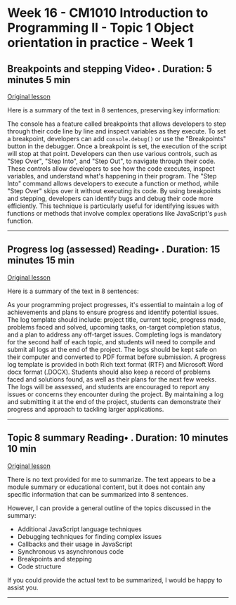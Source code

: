# Week 16 - CM1010 Introduction to Programming II - Topic 1 Object orientation in practice - Week 1

## Breakpoints and stepping Video• . Duration: 5 minutes 5 min

[Original lesson](https://www.coursera.org/learn/uol-introduction-to-programming-2/lecture/xOhN4/breakpoints-and-stepping)

Here is a summary of the text in 8 sentences, preserving key information:

The console has a feature called breakpoints that allows developers to step through their code line by line and inspect variables as they execute. To set a breakpoint, developers can add `console.debug()` or use the "Breakpoints" button in the debugger. Once a breakpoint is set, the execution of the script will stop at that point. Developers can then use various controls, such as "Step Over", "Step Into", and "Step Out", to navigate through their code. These controls allow developers to see how the code executes, inspect variables, and understand what's happening in their program. The "Step Into" command allows developers to execute a function or method, while "Step Over" skips over it without executing its code. By using breakpoints and stepping, developers can identify bugs and debug their code more efficiently. This technique is particularly useful for identifying issues with functions or methods that involve complex operations like JavaScript's `push` function.

---

## Progress log (assessed) Reading• . Duration: 15 minutes 15 min

[Original lesson](https://www.coursera.org/learn/uol-introduction-to-programming-2/supplement/Lve1W/progress-log-assessed)

Here is a summary of the text in 8 sentences:

As your programming project progresses, it's essential to maintain a log of achievements and plans to ensure progress and identify potential issues. The log template should include: project title, current topic, progress made, problems faced and solved, upcoming tasks, on-target completion status, and a plan to address any off-target issues. Completing logs is mandatory for the second half of each topic, and students will need to compile and submit all logs at the end of the project. The logs should be kept safe on their computer and converted to PDF format before submission. A progress log template is provided in both Rich text format (RTF) and Microsoft Word docx format (.DOCX). Students should also keep a record of problems faced and solutions found, as well as their plans for the next few weeks. The logs will be assessed, and students are encouraged to report any issues or concerns they encounter during the project. By maintaining a log and submitting it at the end of the project, students can demonstrate their progress and approach to tackling larger applications.

---

## Topic 8 summary Reading• . Duration: 10 minutes 10 min

[Original lesson](https://www.coursera.org/learn/uol-introduction-to-programming-2/supplement/cI0mf/topic-8-summary)

There is no text provided for me to summarize. The text appears to be a module summary or educational content, but it does not contain any specific information that can be summarized into 8 sentences.

However, I can provide a general outline of the topics discussed in the summary:

* Additional JavaScript language techniques
* Debugging techniques for finding complex issues
* Callbacks and their usage in JavaScript
* Synchronous vs asynchronous code
* Breakpoints and stepping
* Code structure

If you could provide the actual text to be summarized, I would be happy to assist you.

---

